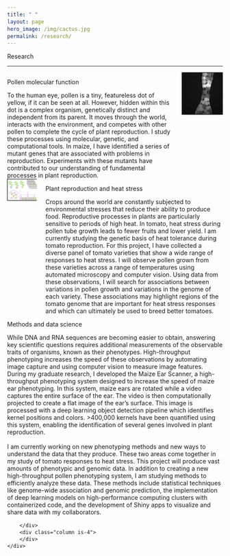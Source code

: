 ```yaml
---
title: " "
layout: page
hero_image: /img/cactus.jpg
permalink: /research/
---
```


<style type="text/css">
    img { border: 1px solid #000000; }
</style>

<div class="container is-max-desktop">
    <p class="title is-2">Research</p>
</div>

<div class="container is-max-desktop">
    <hr>
	<div class="columns">
		<div class="column is-8">
			<p class="title is-3 mb-3">Pollen molecular function</p>
			To the human eye, pollen is a tiny, featureless dot of yellow, if it can be seen at all. However, hidden within this dot is a complex organism, genetically distinct and independent from its parent. It moves through the world, interacts with the environment, and competes with other pollen to complete the cycle of plant reproduction. I study these processes using molecular, genetic, and computational tools. In maize, I have identified a series of mutant genes that are associated with problems in reproduction. Experiments with these mutants have contributed to our understanding of fundamental processes in plant reproduction.
		</div>
		<div class="column is-4">
			<img src="/img/pollen_in_oil.jpg" alt="Maize pollen grains in oil">
		</div>
	</div>
	<div class="columns">
		<div class="column is-4">
			<img src="/img/thermotolerance_fig.jpg" alt="Diagram of tomato thermotolerance experiment. A variety of tomato accessions will be grown, phenotypes will be measured, and GWAS/genomic prediction will be performed">
		</div>
		<div class="column is-8">
			<p class="title is-3 mb-3">Plant reproduction and heat stress</p>
			Crops around the world are constantly subjected to environmental stresses that reduce their ability to produce food. Reproductive processes in plants are particularly sensitive to periods of high heat. In tomato, heat stress during pollen tube growth leads to fewer fruits and lower yield. I am currently studying the genetic basis of heat tolerance during tomato reproduction. For this project, I have collected a diverse panel of tomato varieties that show a wide range of responses to heat stress. I will observe pollen grown from these varieties across a range of temperatures using automated microscopy and computer vision. Using data from these observations, I will search for associations between variations in pollen growth and variations in the genome of each variety. These associations may highlight regions of the tomato genome that are important for heat stress responses and which can ultimately be used to breed better tomatoes.	
		</div>
	</div>
	<div class="columns">
		<div class="column is-8">
			<p class="title is-3 mb-3">Methods and data science</p>
			While DNA and RNA sequences are becoming easier to obtain, answering key scientific questions requires additional measurements of the observable traits of organisms, known as their phenotypes. High-throughput phenotyping increases the speed of these observations by automating image capture and using computer vision to measure image features. During my graduate research, I developed the Maize Ear Scanner, a high-throughput phenotyping system designed to increase the speed of maize ear phenotyping. In this system, maize ears are rotated while a video captures the entire surface of the ear. The video is then computationally projected to create a flat image of the ear’s surface. This image is processed with a deep learning object detection pipeline which identifies kernel positions and colors. >400,000 kernels have been quantified using this system, enabling the identification of several genes involved in plant reproduction.
			<br>
			<br>
			I am currently working on new phenotyping methods and new ways to understand the data that they produce. These two areas come together in my study of tomato responses to heat stress. This project will produce vast amounts of phenotypic and genomic data. In addition to creating a new high-throughput pollen phenotyping system, I am studying methods to efficiently analyze these data. These methods include statistical techniques like genome-wide association and genomic prediction, the implementation of deep learning models on high-performance computing clusters with containerized code, and the development of Shiny apps to visualize and share data with my collaborators.

		</div>
		<div class="column is-4">
		</div>
	</div>
</div>
